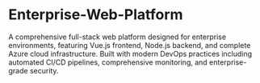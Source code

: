 # Enterprise-Web-Platform
A comprehensive full-stack web platform designed for enterprise environments,  featuring Vue.js frontend, Node.js backend, and complete Azure cloud infrastructure.  Built with modern DevOps practices including automated CI/CD pipelines,  comprehensive monitoring, and enterprise-grade security.
